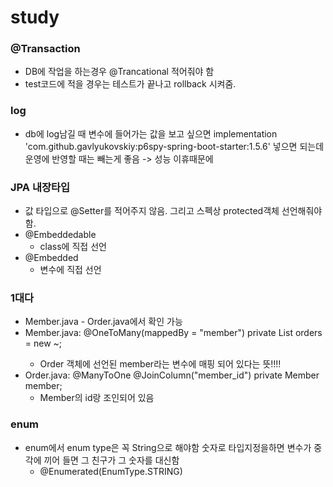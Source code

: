 # study
### @Transaction
- DB에 작업을 하는경우 @Trancational 적어줘야 함
- test코드에 적을 경우는 테스트가 끝나고 rollback 시켜줌.
### log
- db에 log남길 때 변수에 들어가는 값을 보고 싶으면
implementation 'com.github.gavlyukovskiy:p6spy-spring-boot-starter:1.5.6'
넣으면 되는데 운영에 반영할 때는 빼는게 좋음 -> 성능 이휴때문에
### JPA 내장타입
- 값 타입으로 @Setter를 적어주지 않음. 그리고 스펙상 protected객체 선언해줘야 함.
- @Embeddedable
  - class에 직접 선언
- @Embedded
  - 변수에 직접 선언
### 1대다
- Member.java - Order.java에서 확인 가능
- Member.java: @OneToMany(mappedBy = "member") private List<Order> orders = new ~;
  - Order 객체에 선언된 member라는 변수에 매핑 되어 있다는 뜻!!!!
- Order.java: @ManyToOne @JoinColumn("member_id") private Member member;
  - Member의 id랑 조인되어 있음
### enum
- enum에서 enum type은 꼭 String으로 해야함 숫자로 타입지정을하면 변수가 중각에 끼어 들면 그 친구가 그 숫자를 대신함
  - @Enumerated(EnumType.STRING)
